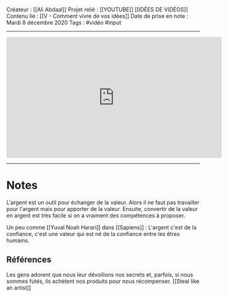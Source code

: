 Créateur : [[Ali Abdaal]]
Projet relié : [[YOUTUBE]] [[IDÉES DE VIDÉOS]]
Contenu lié : [[V -  Comment vivre de vos idées]]
Date de prise en note : Mardi 8 décembre 2020
Tags : #vidéo #input

- - - -
<iframe width='560' height='315' src="https://youtube.com/embed/GGqB46Gi4Ko" frameborder='0' allow='accelerometer; autoplay; encrypted-media; gyroscope; picture-in-picture' allowfullscreen> </iframe>

- - - -
# Notes
L'argent est un outil pour échanger de la valeur.
Alors il ne faut pas travailler pour l'argent mais pour apporter de la valeur. 
Ensuite, convertir de la valeur en argent est très facile si on a vraiment des compétences à proposer.

Un peu comme [[Yuval Noah Harari]] dans [[Sapiens]] : L'argent c'est de la confiance, c'est une valeur qui est né de la confiance entre les êtres humains.

## Références 
Les gens adorent que nous leur dévoilions nos secrets et, parfois, si nous sommes futés, ils achètent nos produits pour nous récompenser. [[Steal like an artist]]


